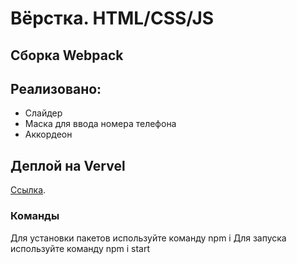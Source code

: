 # Вёрстка. HTML/CSS/JS
## Сборка Webpack

## Реализовано:
- Слайдер
- Маска для ввода номера телефона
- Аккордеон

## Деплой на Vervel

[Ссылка](https://500-denis-sergeev-85.vercel.app/).

### Команды

Для установки пакетов используйте команду npm i
Для запуска используйте команду npm i start
